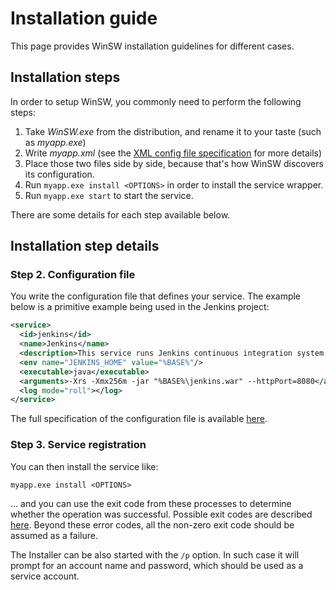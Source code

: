 # Installation guide

This page provides WinSW installation guidelines for different cases.

## Installation steps

In order to setup WinSW, you commonly need to perform the following steps:

1. Take *WinSW.exe* from the distribution, and rename it to your taste (such as *myapp.exe*)
1. Write *myapp.xml* (see the [XML config file specification](xml-config-file.md) for more details)
1. Place those two files side by side, because that's how WinSW discovers its configuration.
1. Run `myapp.exe install <OPTIONS>` in order to install the service wrapper.
1. Run `myapp.exe start` to start the service.

There are some details for each step available below.

## Installation step details

### Step 2. Configuration file

You write the configuration file that defines your service.
The example below is a primitive example being used in the Jenkins project:

```xml
<service>
  <id>jenkins</id>
  <name>Jenkins</name>
  <description>This service runs Jenkins continuous integration system.</description>
  <env name="JENKINS_HOME" value="%BASE%"/>
  <executable>java</executable>
  <arguments>-Xrs -Xmx256m -jar "%BASE%\jenkins.war" --httpPort=8080</arguments>
  <log mode="roll"></log>
</service>
```

The full specification of the configuration file is available [here](xml-config-file.md).

### Step 3. Service registration

You can then install the service like:

```console
myapp.exe install <OPTIONS>
```

... and you can use the exit code from these processes to determine whether the operation was successful.
Possible exit codes are described [here](https://docs.microsoft.com/windows/win32/cimwin32prov/create-method-in-class-win32-service#return-value).
Beyond these error codes, all the non-zero exit code should be assumed as a failure.

The Installer can be also started with the `/p` option.
In such case it will prompt for an account name and password, which should be used as a service account.
